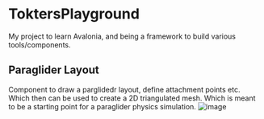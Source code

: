 # ToktersPlayground

My project to learn Avalonia, and being a framework to build various tools/components.

## Paraglider Layout 
Component to draw a parglidedr layout, define attachment points etc. Which then can be used to create a 2D triangulated mesh. Which is meant to be a starting point for a paraglider physics simulation.
![image](https://user-images.githubusercontent.com/3439101/235841863-e9c065a3-3102-4759-beef-beecd51d215d.png)
